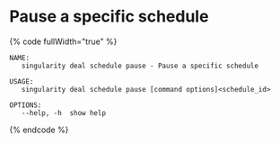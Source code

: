 # Pause a specific schedule

{% code fullWidth="true" %}
```
NAME:
   singularity deal schedule pause - Pause a specific schedule

USAGE:
   singularity deal schedule pause [command options]<schedule_id>

OPTIONS:
   --help, -h  show help
```
{% endcode %}
